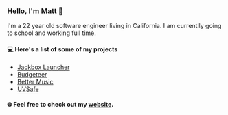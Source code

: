 ### Hello, I'm Matt 👋
I'm a 22 year old software engineer living in California. I am currentlly going to school and working full time.

#### 💻 Here's a list of some of my projects
 * [Jackbox Launcher](https://github.com/rrajra/JackboxLauncher)
 * [Budgeteer](https://github.com/rrajra/Budgeteer)
 * [Better Music](https://github.com/rrajra/MusicPlayer)
 * [UVSafe](https://github.com/rrajra/UVSafe)
 
 #### 🌐 Feel free to check out my [website](https://abrahams.dev).
